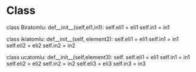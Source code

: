 # Class
class Biratomlu:
def__init__(self,el1,in1):
    self.eli1 = eli1
    self.in1 = in1
    



class ikiatomlu:
    def__init__(self, element2):
    self.eli1 = eli1
    self.in1 = in1
    self.eli2 = eli2
    self.in2 = in2


class ucatomlu:
def__init__(self,element3):
    self. self.eli1 = eli1
    self.in1 = in1
    self.eli2 = eli2
    self.in2 = in2
    self.eli3 = eli3 
    self.in3 = in3
